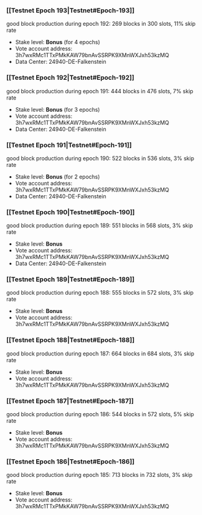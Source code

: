### [[Testnet Epoch 193|Testnet#Epoch-193]]
good block production during epoch 192: 269 blocks in 300 slots, 11% skip rate
* Stake level: **Bonus** (for 4 epochs)
* Vote account address: 3h7wxRMc1TTxPMkKAW79bnAvSSRPK9XMnWXJxh53kzMQ
* Data Center: 24940-DE-Falkenstein
### [[Testnet Epoch 192|Testnet#Epoch-192]]
good block production during epoch 191: 444 blocks in 476 slots, 7% skip rate
* Stake level: **Bonus** (for 3 epochs)
* Vote account address: 3h7wxRMc1TTxPMkKAW79bnAvSSRPK9XMnWXJxh53kzMQ
* Data Center: 24940-DE-Falkenstein
### [[Testnet Epoch 191|Testnet#Epoch-191]]
good block production during epoch 190: 522 blocks in 536 slots, 3% skip rate
* Stake level: **Bonus** (for 2 epochs)
* Vote account address: 3h7wxRMc1TTxPMkKAW79bnAvSSRPK9XMnWXJxh53kzMQ
* Data Center: 24940-DE-Falkenstein
### [[Testnet Epoch 190|Testnet#Epoch-190]]
good block production during epoch 189: 551 blocks in 568 slots, 3% skip rate
* Stake level: **Bonus**
* Vote account address: 3h7wxRMc1TTxPMkKAW79bnAvSSRPK9XMnWXJxh53kzMQ
* Data Center: 24940-DE-Falkenstein
### [[Testnet Epoch 189|Testnet#Epoch-189]]
good block production during epoch 188: 555 blocks in 572 slots, 3% skip rate
* Stake level: **Bonus**
* Vote account address: 3h7wxRMc1TTxPMkKAW79bnAvSSRPK9XMnWXJxh53kzMQ
### [[Testnet Epoch 188|Testnet#Epoch-188]]
good block production during epoch 187: 664 blocks in 684 slots, 3% skip rate
* Stake level: **Bonus**
* Vote account address: 3h7wxRMc1TTxPMkKAW79bnAvSSRPK9XMnWXJxh53kzMQ
### [[Testnet Epoch 187|Testnet#Epoch-187]]
good block production during epoch 186: 544 blocks in 572 slots, 5% skip rate
* Stake level: **Bonus**
* Vote account address: 3h7wxRMc1TTxPMkKAW79bnAvSSRPK9XMnWXJxh53kzMQ
### [[Testnet Epoch 186|Testnet#Epoch-186]]
good block production during epoch 185: 713 blocks in 732 slots, 3% skip rate
* Stake level: **Bonus**
* Vote account address: 3h7wxRMc1TTxPMkKAW79bnAvSSRPK9XMnWXJxh53kzMQ